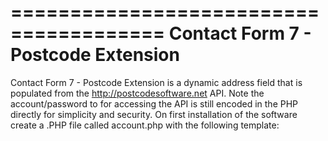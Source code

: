 =======================================
Contact Form 7 - Postcode Extension
=======================================

Contact Form 7 - Postcode Extension is a dynamic address field that is populated from the http://postcodesoftware.net API.
Note the account/password to for accessing the API is still encoded in the PHP directly for simplicity and security.
On first installation of the software create a .PHP file called account.php with the following template:

<?php 
$POSTCODE_ACCOUNT = '[accountname]';
$POSTCODE_PASSWORD = '[password]';
?>